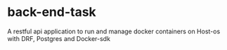 # back-end-task


A restful api application to run and manage docker containers on Host-os with DRF, Postgres and Docker-sdk

